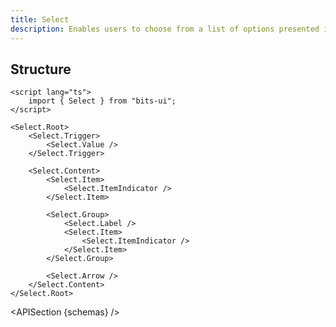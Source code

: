 ```yaml
---
title: Select
description: Enables users to choose from a list of options presented in a dropdown.
---
```


<script>
	import { APISection, ComponentPreview, SelectDemo } from '@/components/index.js'
	export let schemas;
</script>

<ComponentPreview name="select-demo" comp="Select">

<SelectDemo slot="preview" />

</ComponentPreview>

## Structure

```svelte
<script lang="ts">
	import { Select } from "bits-ui";
</script>

<Select.Root>
	<Select.Trigger>
		<Select.Value />
	</Select.Trigger>

	<Select.Content>
		<Select.Item>
			<Select.ItemIndicator />
		</Select.Item>

		<Select.Group>
			<Select.Label />
			<Select.Item>
				<Select.ItemIndicator />
			</Select.Item>
		</Select.Group>

		<Select.Arrow />
	</Select.Content>
</Select.Root>
```

<APISection {schemas} />
